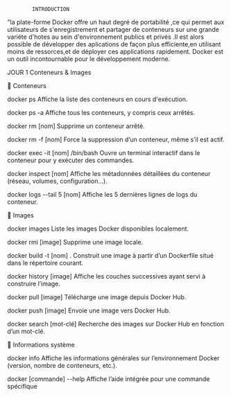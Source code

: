             INTRODUCTION

"la plate-forme Docker offre un haut degré de portabilité ,ce qui permet aux utilisateurs de s'enregistrement et partager de conteneurs sur une grande variéte d'hotes au sein d'environnement publics et privés .Il est alors possible de développer des aplications de façon plus efficiente,en utilisant moins de ressorces,et de déployer ces applications rapidement.
Docker est un outil incontournable pour le développement moderne.


JOUR 1 Conteneurs & Images

🔹 Conteneurs

docker ps
Affiche la liste des conteneurs en cours d'exécution.

docker ps -a
Affiche tous les conteneurs, y compris ceux arrêtés.

docker rm [nom]
Supprime un conteneur arrêté.

docker rm -f [nom]
Force la suppression d’un conteneur, même s’il est actif.

docker exec -it [nom] /bin/bash
Ouvre un terminal interactif dans le conteneur pour y exécuter des commandes.

docker inspect [nom]
Affiche les métadonnées détaillées du conteneur (réseau, volumes, configuration…).


docker logs --tail 5 [nom]
Affiche les 5 dernières lignes de logs du conteneur.

🔹 Images

docker images
Liste les images Docker disponibles localement.

docker rmi [image]
Supprime une image locale.

docker build -t [nom] .
Construit une image à partir d’un Dockerfile situé dans le répertoire courant.

docker history [image]
Affiche les couches successives ayant servi à construire l’image.

docker pull [image]
Télécharge une image depuis Docker Hub.

docker push [image]
Envoie une image vers Docker Hub.

docker search [mot-clé]
Recherche des images sur Docker Hub en fonction d’un mot-clé.


🔹 Informations système

docker info
Affiche les informations générales sur l’environnement Docker (version, nombre de conteneurs, etc.).

docker [commande] --help
Affiche l’aide intégrée pour une commande spécifique
